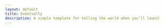 ```yaml
---
layout: default
title: Eventually
description: A simple template for telling the world when you'll launch
---
```

